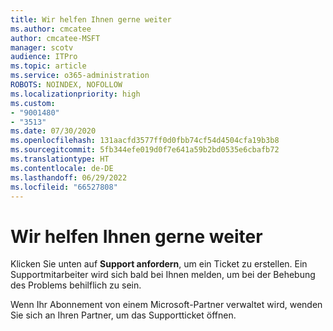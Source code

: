 ```yaml
---
title: Wir helfen Ihnen gerne weiter
ms.author: cmcatee
author: cmcatee-MSFT
manager: scotv
audience: ITPro
ms.topic: article
ms.service: o365-administration
ROBOTS: NOINDEX, NOFOLLOW
ms.localizationpriority: high
ms.custom:
- "9001480"
- "3513"
ms.date: 07/30/2020
ms.openlocfilehash: 131aacfd3577ff0d0fbb74cf54d4504cfa19b3b8
ms.sourcegitcommit: 5fb344efe019d0f7e641a59b2bd0535e6cbafb72
ms.translationtype: HT
ms.contentlocale: de-DE
ms.lasthandoff: 06/29/2022
ms.locfileid: "66527808"
---
```

# <a name="were-here-to-help"></a>Wir helfen Ihnen gerne weiter

Klicken Sie unten auf **Support anfordern**, um ein Ticket zu erstellen. Ein Supportmitarbeiter wird sich bald bei Ihnen melden, um bei der Behebung des Problems behilflich zu sein.

Wenn Ihr Abonnement von einem Microsoft-Partner verwaltet wird, wenden Sie sich an Ihren Partner, um das Supportticket öffnen.